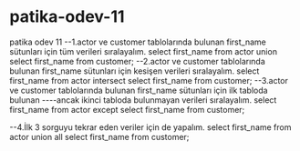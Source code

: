# patika-odev-11
patika odev 11
--1.actor ve customer tablolarında bulunan first_name sütunları için tüm verileri sıralayalım.
select first_name from actor
union
select first_name from customer;
--2.actor ve customer tablolarında bulunan first_name sütunları için kesişen verileri sıralayalım.
select first_name from actor
intersect
select first_name from customer;
--3.actor ve customer tablolarında bulunan first_name sütunları için ilk tabloda bulunan 
----ancak ikinci tabloda bulunmayan verileri sıralayalım.
select first_name from actor
except
select first_name from customer;

--4.İlk 3 sorguyu tekrar eden veriler için de yapalım.
select first_name from actor
union all
select first_name from customer;
